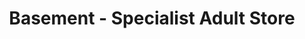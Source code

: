 ---
title: "Basement - Specialist Adult Store"
url: /auckland/basement-specialist-adult-store/
shop: erotic
---